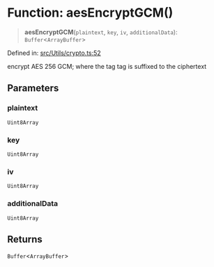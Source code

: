 # Function: aesEncryptGCM()

> **aesEncryptGCM**(`plaintext`, `key`, `iv`, `additionalData`): `Buffer`\<`ArrayBuffer`\>

Defined in: [src/Utils/crypto.ts:52](https://github.com/Fokusdotid/bail/blob/0fe6346a5ff68a74eb71890335c982b44e2da604/src/Utils/crypto.ts#L52)

encrypt AES 256 GCM;
where the tag tag is suffixed to the ciphertext

## Parameters

### plaintext

`Uint8Array`

### key

`Uint8Array`

### iv

`Uint8Array`

### additionalData

`Uint8Array`

## Returns

`Buffer`\<`ArrayBuffer`\>
